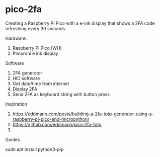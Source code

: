 # pico-2fa


Creating a Raspberry Pi Pico with a e-ink display that shows a 2FA code refreshing every 30 seconds


Hardware:
1. Raspberry Pi Pico (WH)
2. Pimoroni e ink display


Software
1. 2FA generator
2. HID software
3. Get date/time from internet
4. Display 2FA
5. Send 2FA as keyboard string with button press



Inspiration
1. https://eddmann.com/posts/building-a-2fa-totp-generator-using-a-raspberry-pi-pico-and-micropython/
2. https://github.com/eddmann/pico-2fa-totp
3. 

Guides

sudo apt install python3-pip 

